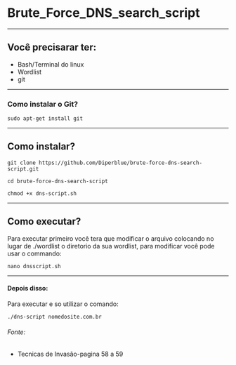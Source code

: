 # Brute_Force_DNS_search_script

---
## Você precisarar ter:
  * Bash/Terminal do linux
  * Wordlist
  * git
---
### Como instalar o Git?
~~~
sudo apt-get install git
~~~
---
## Como instalar?
~~~
git clone https://github.com/Diperblue/brute-force-dns-search-script.git

cd brute-force-dns-search-script
~~~
~~~
chmod +x dns-script.sh
~~~
---
## Como executar?
 Para executar primeiro você tera que modificar o arquivo colocando no lugar
 de ./wordlist o diretorio da sua wordlist, para modificar você pode usar o commando:
 ~~~
 nano dnsscript.sh
 ~~~
 ---
 #### Depois disso:
 Para executar e so utilizar o comando:
 ~~~
 ./dns-script nomedosite.com.br
 ~~~
 ###### Fonte:
  * Tecnicas de Invasão-pagina 58 a 59